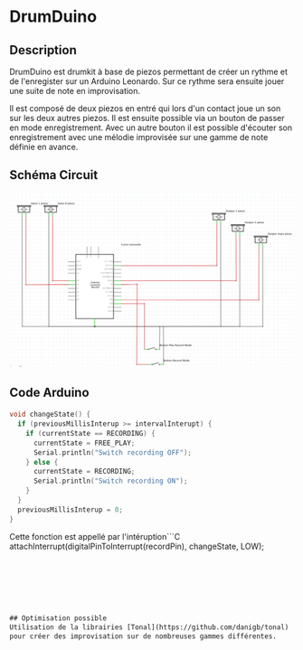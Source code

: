 # DrumDuino

## Description
DrumDuino est drumkit à base de piezos permettant de créer un rythme et de l'enregister sur un Arduino Leonardo. Sur ce rythme sera ensuite jouer une suite de note en improvisation.

Il est composé de deux piezos en entré qui lors d'un contact joue un son sur les deux autres piezos. Il est ensuite possible via un bouton de passer en mode enregistrement. Avec un autre bouton il est possible d'écouter son enregistrement avec une mélodie improvisée sur une gamme de note définie en avance.

## Schéma Circuit
![schema.png](schema.png)

## Code Arduino
```C
void changeState() {
  if (previousMillisInterup >= intervalInterupt) {
    if (currentState == RECORDING) {
      currentState = FREE_PLAY;
      Serial.println("Switch recording OFF");
    } else {
      currentState = RECORDING;
      Serial.println("Switch recording ON");
    }
  }
  previousMillisInterup = 0;
}
```
Cette fonction est appellé par l'intéruption```C  attachInterrupt(digitalPinToInterrupt(recordPin), changeState, LOW);
```






## Optimisation possible
Utilisation de la librairies [Tonal](https://github.com/danigb/tonal) pour créer des improvisation sur de nombreuses gammes différentes.
